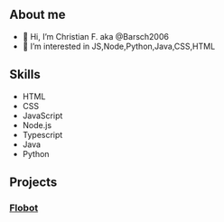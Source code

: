 ## __About me__

- 👋 Hi, I’m Christian F. aka  @Barsch2006
- 👀 I’m interested in JS,Node,Python,Java,CSS,HTML

## __Skills__
- HTML
- CSS
- JavaScript
- Node.js
- Typescript
- Java
- Python

## __Projects__
### <a href="https://github.com/Mickhat/FloBot/">Flobot</a>
  
